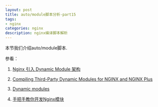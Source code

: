 ```yaml
---
layout: post
title: auto/module脚本分析-part15
tags:
- nginx
categories: nginx
description: nginx编译脚本解析
---
```


本节我们介绍auto/module脚本.


<!-- more -->

参看：

1. [Nginx 引入 Dynamic Module 架构](http://www.linuxidc.com/Linux/2016-02/128241.htm)

2. [Compiling Third-Party Dynamic Modules for NGINX and NGINX Plus](https://www.nginx.com/blog/compiling-dynamic-modules-nginx-plus/)

3. [Dynamic modules](http://mailman.nginx.org/pipermail/nginx-devel/2016-February/007852.html)

4. [手把手教你开发Nginx模块](http://www.cnblogs.com/zolo/p/5857806.html)

<br />
<br />
<br />

